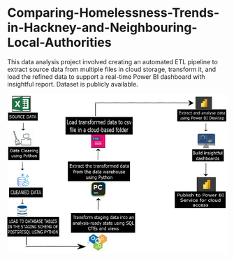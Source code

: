 # Comparing-Homelessness-Trends-in-Hackney-and-Neighbouring-Local-Authorities
This data analysis project involved creating an automated ETL pipeline to extract source data from multiple files in cloud storage, transform it, and load the refined data to support a real-time Power BI dashboard with insightful report.
Dataset is publicly available.

![image](flow_diagram_for_dashboard_project.png)
